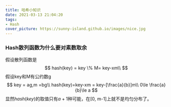 ```yaml
---
title: 哈希小知识
date: 2021-03-13 21:04:20
tags:
- Hash
cover_picture: https://sunny-island.github.io/images/nice.jpg
---
```


### Hash散列函数为什么要对素数取余

假设散列函数是
$$
hash(key) = key \% M= key-xm\\
$$
假设key和M有公约数g
$$
key = ag,m =bg\\
hash(key)=key-xm = key-[\frac{a}{b}]m\\
0\le \frac{a}{b}\le a
$$
显然$hash(key)$的取值只有$a+1$种可能，在[0, m-1]上就不是均匀分布了。


